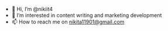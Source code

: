 - 👋 Hi, I’m @nikiit4
- 👀 I’m interested in content writing and marketing development
- 📫 How to reach me on nikita11901@gmail.com
